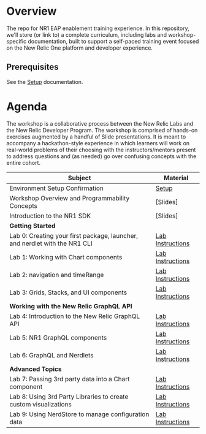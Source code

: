 # Overview

The repo for NR1 EAP enablement training experience. In this repository, we'll store (or link to) a complete curriculum, including labs and workshop-specific documentation, built to support a self-paced training event focused on the New Relic One platform and developer experience.

## Prerequisites

See the [Setup](SETUP.md) documentation.

# Agenda

The workshop is a collaborative process between the New Relic Labs and the New Relic Developer Program. The workshop is comprised of hands-on exercises augmented by a handful of Slide presentations. It is meant to accompany a hackathon-style experience in which learners will work on real-world problems of their choosing with the instructors/mentors present to address questions and (as needed) go over confusing concepts with the entire cohort.

| Subject | Material |
|---|---|
| Environment Setup Confirmation | [Setup](https://github.com/newrelic/nr1-eap-workshop/blob/master/Setup.md) |
| Workshop Overview and Programmability Concepts | [Slides] |
| Introduction to the NR1 SDK | [Slides] |
| **Getting Started** | |
| Lab 0: Creating your first package, launcher, and nerdlet with the NR1 CLI | [Lab Instructions](https://github.com/newrelic/nr1-eap-workshop/blob/master/lab0/INSTRUCTIONS.md) |
| Lab 1: Working with Chart components | [Lab Instructions](https://github.com/newrelic/nr1-eap-workshop/blob/master/lab1/INSTRUCTIONS.md) |
| Lab 2: navigation and timeRange | [Lab Instructions](https://github.com/newrelic/nr1-eap-workshop/blob/master/lab2/INSTRUCTIONS.md) |
| Lab 3: Grids, Stacks, and UI components | [Lab Instructions](https://github.com/newrelic/nr1-eap-workshop/blob/master/lab3/INSTRUCTIONS.md) |
| **Working with the New Relic GraphQL API** | |
| Lab 4: Introduction to the New Relic GraphQL API | [Lab Instructions](https://github.com/newrelic/nr1-eap-workshop/blob/master/lab4/INSTRUCTIONS.md) |
| Lab 5: NR1 GraphQL components | [Lab Instructions](https://github.com/newrelic/nr1-eap-workshop/blob/master/lab5/INSTRUCTIONS.md) |
| Lab 6: GraphQL and Nerdlets | [Lab Instructions](https://github.com/newrelic/nr1-eap-workshop/blob/master/lab6/INSTRUCTIONS.md) |
| **Advanced Topics** | |
| Lab 7: Passing 3rd party data into a Chart component | [Lab Instructions](https://github.com/newrelic/nr1-eap-workshop/blob/master/lab7/INSTRUCTIONS.md) |
| Lab 8: Using 3rd Party Libraries to create custom visualizations | [Lab Instructions](https://github.com/newrelic/nr1-eap-workshop/blob/master/lab8/INSTRUCTIONS.md) |
| Lab 9: Using NerdStore to manage configuration data | [Lab Instructions](https://github.com/newrelic/nr1-eap-workshop/blob/master/lab9/INSTRUCTIONS.md) |